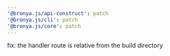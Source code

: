 ```yaml
---
'@bronya.js/api-construct': patch
'@bronya.js/cli': patch
'@bronya.js/core': patch
---
```


fix: the handler route is relative from the build directory

